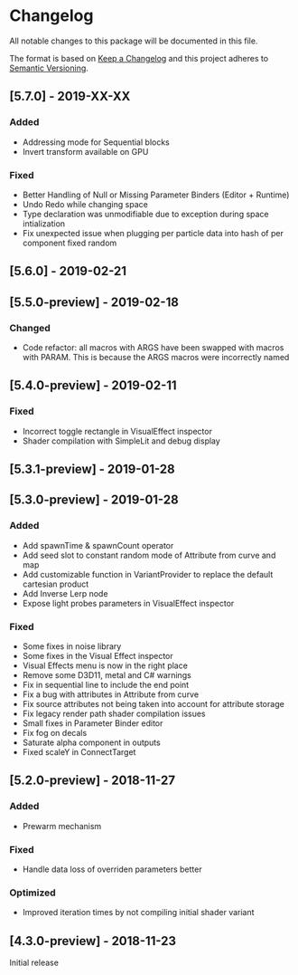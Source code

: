 # Changelog
All notable changes to this package will be documented in this file.

The format is based on [Keep a Changelog](http://keepachangelog.com/en/1.0.0/)
and this project adheres to [Semantic Versioning](http://semver.org/spec/v2.0.0.html).

## [5.7.0] - 2019-XX-XX
### Added
- Addressing mode for Sequential blocks
- Invert transform available on GPU

### Fixed
- Better Handling of Null or Missing Parameter Binders (Editor + Runtime)
- Undo Redo while changing space
- Type declaration was unmodifiable due to exception during space intialization 
- Fix unexpected issue when plugging per particle data into hash of per component fixed random

## [5.6.0] - 2019-02-21

## [5.5.0-preview] - 2019-02-18
### Changed
- Code refactor: all macros with ARGS have been swapped with macros with PARAM. This is because the ARGS macros were incorrectly named

## [5.4.0-preview] - 2019-02-11
### Fixed
- Incorrect toggle rectangle in VisualEffect inspector
- Shader compilation with SimpleLit and debug display

## [5.3.1-preview] - 2019-01-28

## [5.3.0-preview] - 2019-01-28
### Added
- Add spawnTime & spawnCount operator
- Add seed slot to constant random mode of Attribute from curve and map
- Add customizable function in VariantProvider to replace the default cartesian product
- Add Inverse Lerp node
- Expose light probes parameters in VisualEffect inspector

### Fixed
- Some fixes in noise library
- Some fixes in the Visual Effect inspector
- Visual Effects menu is now in the right place
- Remove some D3D11, metal and C# warnings
- Fix in sequential line to include the end point
- Fix a bug with attributes in Attribute from curve
- Fix source attributes not being taken into account for attribute storage
- Fix legacy render path shader compilation issues
- Small fixes in Parameter Binder editor
- Fix fog on decals
- Saturate alpha component in outputs
- Fixed scaleY in ConnectTarget

## [5.2.0-preview] - 2018-11-27
### Added
- Prewarm mechanism

### Fixed
- Handle data loss of overriden parameters better

### Optimized
- Improved iteration times by not compiling initial shader variant

## [4.3.0-preview] - 2018-11-23

Initial release

